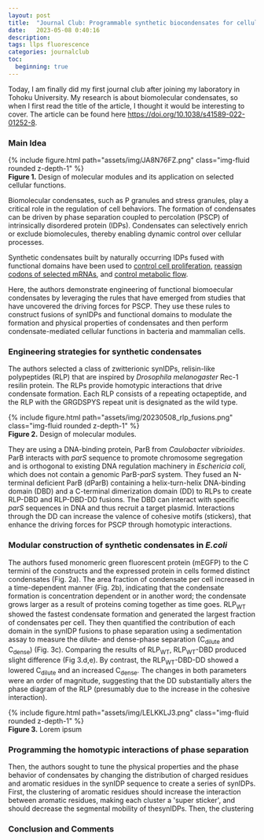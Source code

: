 ```yaml
---
layout: post
title:  "Journal Club: Programmable synthetic biocondensates for cellular control"
date:   2023-05-08 0:40:16
description: 
tags: llps fluorescence
categories: journalclub
toc:
  beginning: true
---
```


Today, I am finally did my first journal club after joining my laboratory in Tohoku University. My research is about biomolecular condensates, so when I first read the title of the article, I thought it would be interesting to cover. The article can be found here <a href="https://doi.org/10.1038/s41589-022-01252-8">https://doi.org/10.1038/s41589-022-01252-8</a>.

### Main Idea
<div class="col-sm mt-3 mt-md-0">
    {% include figure.html path="assets/img/JA8N76FZ.png" class="img-fluid rounded z-depth-1" %}
</div>
<div class="caption">
    <strong>Figure 1.</strong> Design of molecular modules and its application on selected cellular functions.
</div>

Biomolecular condensates, such as P granules and stress granules, play a critical role in the regulation of cell behaviors. The formation of condensates can be driven by phase separation coupled to percolation (PSCP) of intrinsically disordered protein (IDPs). Condensates can selectively enrich or exclude biomolecules, thereby enabling dynamic control over cellular processes.

Synthetic condensates built by naturally occurring IDPs fused with functional domains have been used to <a href="https://doi.org/10.1038/s41589-021-00840-4">control cell proliferation</a>, <a href="https://doi.org/10.1126/science.aaw2644">reassign codons of selected mRNAs</a>,  and <a href="https://doi.org/10.1038/s41589-019-0284-8">control metabolic flow</a>.

Here, the authors demonstrate engineering of functional biomoecular condensates by leveraging the rules that have emerged from studies that have uncovered the driving forces for PSCP. They use these rules to construct fusions of synIDPs and functional domains to modulate the formation and physical properties of condensates and then perform condensate-mediated cellular functions in bacteria and mammalian cells.

### Engineering strategies for synthetic condensates

The authors selected a class of zwitterionic synIDPs, relisin-like polypeptides (RLP) that are inspired by <em> Drosophila melanogaster </em>Rec-1 resilin protein. The RLPs provide homotypic interactions that drive condensate formation. Each RLP consists of a repeating octapeptide, and the RLP with the GRGDSPYS repeat unit is designated as the wild type.

<div class="col-sm mt-3 mt-md-0">
    {% include figure.html path="assets/img/20230508_rlp_fusions.png" class="img-fluid rounded z-depth-1" %}
</div>
<div class="caption">
    <strong>Figure 2.</strong> Design of molecular modules.
</div>

They are using a DNA-binding protein, ParB from <em> Caulobacter vibrioides</em>. ParB interacts with <em> parS </em> sequence to promote chromosome segregation and is orthogonal to existing DNA regulation machinery in <em> Eschericia coli</em>, which does not contain a genomic ParB-<em>parS</em> system. They fused an N-terminal deficient ParB (dParB) containing a helix-turn-helix DNA-binding domain (DBD) and a C-terminal dimerization domain (DD) to RLPs to create RLP-DBD and RLP-DBD-DD fusions. The DBD can interact with specific <em>parS</em> sequences in DNA and thus recruit a target plasmid. Interactions through the DD can increase the valence of cohesive motifs (stickers), that enhance the driving forces for PSCP through homotypic interactions.

### Modular construction of synthetic condensates in <em> E.coli </em>

The authors fused monomeric green fluorescent protein (mEGFP) to the C termini of the constructs and the expressed protein in cells formed distinct condensates (Fig. 2a). The area fraction of condensate per cell increased in a time-dependent manner (Fig. 2b), indicating that the condensate formation is concentration dependent or in another word; the condensate grows larger as a result of proteins coming together as time goes. RLP<sub>WT</sub> showed the fastest condensate formation and generated the largest fraction of condensates per cell. They then quantified the contribution of each domain in the synIDP fusions to phase separation using a sedimentation assay to measure the dilute- and dense-phase separation (C<sub>dilute</sub> and C<sub>dense</sub>) (Fig. 3c). Comparing the results of RLP<sub>WT</sub>, RLP<sub>WT</sub>-DBD produced slight difference (Fig 3.d,e). By contrast, the RLP<sub>WT</sub>-DBD-DD showed a lowered C<sub>dilute</sub> and an increased C<sub>dense</sub>. The changes in both parameters were an order of magnitude, suggesting that the DD substantially alters the phase diagram of the RLP (presumably due to the increase in the cohesive interaction).

<div class="col-sm mt-3 mt-md-0">
    {% include figure.html path="assets/img/LELKKLJ3.png" class="img-fluid rounded z-depth-1" %}
</div>
<div class="caption">
    <strong>Figure 3.</strong> Lorem ipsum 
</div>

### Programming the homotypic interactions of phase separation
Then, the authors sought to tune the physical properties and the phase behavior of condensates by changing the distribution of charged residues and aromatic residues in the synIDP sequence to create a series of synIDPs. First, the clustering of aromatic residues should increase the interaction between aromatic residues, making each cluster a 'super sticker', and should decrease the segmental mobility of thesynIDPs. Then, the clustering

### Conclusion and Comments